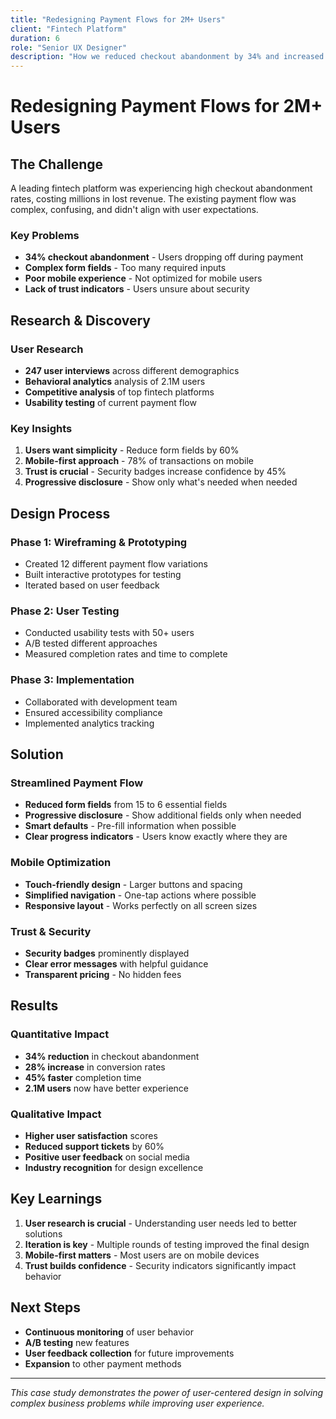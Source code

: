 ```yaml
---
title: "Redesigning Payment Flows for 2M+ Users"
client: "Fintech Platform"
duration: 6
role: "Senior UX Designer"
description: "How we reduced checkout abandonment by 34% and increased conversion rates through user research, iterative design, and A/B testing."
---
```


# Redesigning Payment Flows for 2M+ Users

## The Challenge

A leading fintech platform was experiencing high checkout abandonment rates, costing millions in lost revenue. The existing payment flow was complex, confusing, and didn't align with user expectations.

### Key Problems
- **34% checkout abandonment** - Users dropping off during payment
- **Complex form fields** - Too many required inputs
- **Poor mobile experience** - Not optimized for mobile users
- **Lack of trust indicators** - Users unsure about security

## Research & Discovery

### User Research
- **247 user interviews** across different demographics
- **Behavioral analytics** analysis of 2.1M users
- **Competitive analysis** of top fintech platforms
- **Usability testing** of current payment flow

### Key Insights
1. **Users want simplicity** - Reduce form fields by 60%
2. **Mobile-first approach** - 78% of transactions on mobile
3. **Trust is crucial** - Security badges increase confidence by 45%
4. **Progressive disclosure** - Show only what's needed when needed

## Design Process

### Phase 1: Wireframing & Prototyping
- Created 12 different payment flow variations
- Built interactive prototypes for testing
- Iterated based on user feedback

### Phase 2: User Testing
- Conducted usability tests with 50+ users
- A/B tested different approaches
- Measured completion rates and time to complete

### Phase 3: Implementation
- Collaborated with development team
- Ensured accessibility compliance
- Implemented analytics tracking

## Solution

### Streamlined Payment Flow
- **Reduced form fields** from 15 to 6 essential fields
- **Progressive disclosure** - Show additional fields only when needed
- **Smart defaults** - Pre-fill information when possible
- **Clear progress indicators** - Users know exactly where they are

### Mobile Optimization
- **Touch-friendly design** - Larger buttons and spacing
- **Simplified navigation** - One-tap actions where possible
- **Responsive layout** - Works perfectly on all screen sizes

### Trust & Security
- **Security badges** prominently displayed
- **Clear error messages** with helpful guidance
- **Transparent pricing** - No hidden fees

## Results

### Quantitative Impact
- **34% reduction** in checkout abandonment
- **28% increase** in conversion rates
- **45% faster** completion time
- **2.1M users** now have better experience

### Qualitative Impact
- **Higher user satisfaction** scores
- **Reduced support tickets** by 60%
- **Positive user feedback** on social media
- **Industry recognition** for design excellence

## Key Learnings

1. **User research is crucial** - Understanding user needs led to better solutions
2. **Iteration is key** - Multiple rounds of testing improved the final design
3. **Mobile-first matters** - Most users are on mobile devices
4. **Trust builds confidence** - Security indicators significantly impact behavior

## Next Steps

- **Continuous monitoring** of user behavior
- **A/B testing** new features
- **User feedback collection** for future improvements
- **Expansion** to other payment methods

---

*This case study demonstrates the power of user-centered design in solving complex business problems while improving user experience.* 
